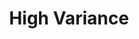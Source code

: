 ---
title: "High Variance"

categories: ['']

tags: ['High', 'Variance']

arabic: ['التباين العالي', 'التباين الكبير']

publishers: ['معجم مصطلحات التعلم الآلي والتعلم العميق وعلم البيانات']

types: "word"

slug: ""
---